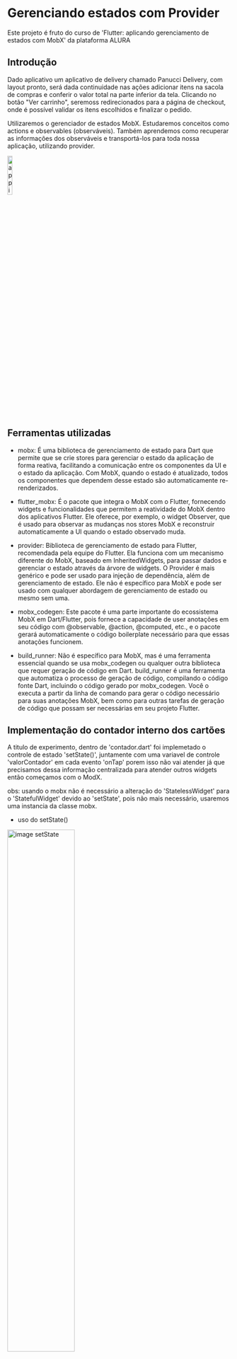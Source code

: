 # Gerenciando estados com Provider

Este projeto é fruto do curso de 'Flutter: aplicando gerenciamento de estados com MobX' da plataforma ALURA

## Introdução

  Dado aplicativo um aplicativo de delivery chamado Panucci Delivery, com layout pronto, será dada continuidade nas ações adicionar itens na sacola de compras e conferir o valor total na parte inferior da tela. Clicando no botão "Ver carrinho", seremoss redirecionados para a página de checkout, onde é possível validar os itens escolhidos e finalizar o pedido.

  Utilizaremos o gerenciador de estados MobX. Estudaremos conceitos como actions e observables (observáveis). Também aprendemos como recuperar as informações dos observáveis e transportá-los para toda nossa aplicação, utilizando provider.

<img src="info/app.inicial.png" alt="app inicial" style="width: 15%; display: block;"/>

## Ferramentas utilizadas

 - mobx: É uma biblioteca de gerenciamento de estado para Dart que permite que se crie stores para gerenciar o estado da aplicação de forma reativa, facilitando a comunicação entre os componentes da UI e o estado da aplicação. Com MobX, quando o estado é atualizado, todos os componentes que dependem desse estado são automaticamente re-renderizados.

- flutter_mobx: É o pacote que integra o MobX com o Flutter, fornecendo widgets e funcionalidades que permitem a reatividade do MobX dentro dos aplicativos Flutter. Ele oferece, por exemplo, o widget Observer, que é usado para observar as mudanças nos stores MobX e reconstruir automaticamente a UI quando o estado observado muda.

- provider: Biblioteca de gerenciamento de estado para Flutter, recomendada pela equipe do Flutter. Ela funciona com um mecanismo diferente do MobX, baseado em InheritedWidgets, para passar dados e gerenciar o estado através da árvore de widgets. O Provider é mais genérico e pode ser usado para injeção de dependência, além de gerenciamento de estado. Ele não é específico para MobX e pode ser usado com qualquer abordagem de gerenciamento de estado ou mesmo sem uma.

- mobx_codegen: Este pacote é uma parte importante do ecossistema MobX em Dart/Flutter, pois fornece a capacidade de user anotações em seu código com @observable, @action, @computed, etc., e o pacote gerará automaticamente o código boilerplate necessário para que essas anotações funcionem.  


- build_runner: Não é específico para MobX, mas é uma ferramenta essencial quando se usa mobx_codegen ou qualquer outra biblioteca que requer geração de código em Dart. build_runner é uma ferramenta que automatiza o processo de geração de código, compilando o código fonte Dart, incluindo o código gerado por mobx_codegen. Você o executa a partir da linha de comando para gerar o código necessário para suas anotações MobX, bem como para outras tarefas de geração de código que possam ser necessárias em seu projeto Flutter.

## Implementação do contador interno dos cartões

 A titulo de experimento, dentro de 'contador.dart' foi implemetado o controle de estado 'setState()',  juntamente com uma variavel de controle 'valorContador' em cada evento 'onTap' porem isso não vai atender já que precisamos dessa informação centralizada para atender outros widgets então começamos com o ModX.

obs: usando o mobx não é necessário a alteração do 'StatelessWidget' para o 'StatefulWidget' devido ao 'setState', pois não  mais necessário, usaremos uma instancia da classe mobx.

- uso do setState()

<img src="info/contador.incremento.inicial.png" alt="image setState" style="width: 55%; display: block;"/>


- uso da classe mobX 

<img src="info/store.mobx.png" alt="class mobx" style="width: 65%; display: block;"/>

- classe itemStore mobX 

<img src="info/itemStore.mobx.png" alt="" style="width: 65%; display: block;"/>

### veja aqui o processo de conversão de classes para mobX

- Primeiramente é necessário se escrever a classe com a sintaxe especifica

<img src="info/mobx.example.png" alt="examplos docs mobx" style="width: 65%; display: block;"/>

- depois é necessário geração da classe mobx através da linha de comando 'flutter pub run build_runner watch'

- mais informações no link abaixo

https://pub.dev/packages/mobx

### adicionando contador de itens
 
- Criada a classe 'ItemStore()', essa será adaptada  a classe 'Contador()', que retorna o widget (Row)com sinais '+', 'valor', '-' utilizada no cartão (Cart)

obs: necessário envolver o widget retornado(Row()) com a classe 'Observer' para que o mobX atualize o valor

- Agora que foi implementado o contador dos cartões utilizando o mobX,teremos tambem uma classe mobx para 'CarrinhoStore()' que será utilizada em Home() assim como em Contador() já que ela será responsavél pela atualização do carrinho
através do uso do 'provider'.

  Esse provider será acionado apartir de Main()

  - CarrinhoStore()

  <img src="info/carrinho_store.png" alt="CarrinhoStore mobx" style="width: 65%; display: block;"/>

  - Main()

  <img src="info/main.carrinho.provider.png" alt="CarrinhoStore mobx" style="width: 65%; display: block;"/>


  - Contador()


  <img src="info/contador.observer.png" alt="contador adaptada com carrinho" style="width: 65%; display: block;"/>

  - Home()

   <img src="info/home.obeserver.carrinho.png" alt="home observer" style="width: 65%; display: block;"/>


  - App()

   <img src="info/app.mobx.provider.png" alt="" style="width: 25%; display: block;"/>


### Modificando carrinho para usar lista

- Adaptação de CarrinhoStore() para trabalhar diretamente com array de item (listaItem)
obs: adoção da classe 'ObservableList' para permitir que o lenght do array seja usado em Home()  

 <img src="info/carrinho.store.usando.lista.png" alt="" style="width: 25%; display: block;"/>


- Adaptação da classe Cartao() onde será passado um paramtro item para Contador()

 <img src="info/cartao.paramtro.item.contador.png" alt="" style="width: 25%; display: block;"/>

- Adaptação da classe Contador() para que receba item como parametro e passe para os metodos da classe 'carrinhoStore'

 <img src="info/contador.parametro.item.png" alt="" style="width: 25%; display: block;"/>

- Adaptação da classe Home() para que utilize a propriedade 'lenght' do array 'listItem'


 <img src="info/home.obeserver.carrinho.png" alt="" style="width: 25%; display: block;"/>


 ### Utilização do conceito 'observável condicional'

   Adaptação da classe CarrinhoStore() com a criação da variavel 'quantidadeItem' utlizando o conceito de 'observável condicional' que é a possibilidade de sempre estar atualizada quando 'listaItem' for modificada.

   obs: necessária a anotação '@computed'

  <img src="info/carrinho.computed.png" alt="" style="width: 25%; display: block;"/>

    - Adaptação da Home() que volta a utilizar a varíavel 'quantidadeItem'


  <img src="info/home.total.variavel.png" alt="" style="width: 25%; display: block;"/>  



